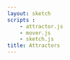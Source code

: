 ```yaml
---
layout: sketch
scripts : 
    - attractor.js
    - mover.js
    - sketch.js
title: Attractors
---
```

